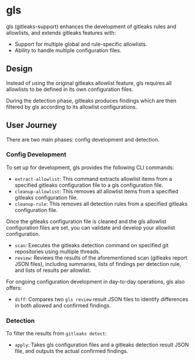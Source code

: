 # gls

gls (gitleaks-support) enhances the development of gitleaks rules and allowlists, and extends gitleaks features with:

- Support for multiple global and rule-specific allowlists.
- Ability to handle multiple configuration files.

## Design

Instead of using the original gitleaks allowlist feature, gls requires all allowlists to be defined in its own configuration files.

During the detection phase, gitleaks produces findings which are then filtered by gls according to its allowlist configurations.

## User Journey

There are two main phases: config development and detection.

### Config Development

To set up for development, gls provides the following CLI commands:

- `extract-allowlist`: This command extracts allowlist items from a specified gitleaks configuration file to a gls configuration file.
- `cleanup-allowlist`: This removes all allowlist items from a specified gitleaks configuration file.
- `cleanup-rule`: This removes all detection rules from a specified gitleaks configuration file.

Once the gitleaks configuration file is cleaned and the gls allowlist configuration files are set, you can validate and develop your allowlist configuration.

- `scan`: Executes the gitleaks detection command on specified git repositories using multiple threads.
- `review`: Reviews the results of the aforementioned scan (gitleaks report JSON files), including summaries, lists of findings per detection rule, and lists of results per allowlist.

For ongoing configuration development in day-to-day operations, gls also offers:

- `diff`: Compares two `gls review` result JSON files to identify differences in both allowed and confirmed findings.

### Detection

To filter the results from `gitleaks detect`:

- `apply`: Takes gls configuration files and a gitleaks detection result JSON file, and outputs the actual confirmed findings.
